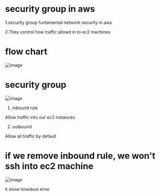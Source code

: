 # security group in aws

1.security group funtamental network security in aws

2.They control how traffic allowd in to ec2 machines

# flow chart

![image](https://user-images.githubusercontent.com/42309948/146674283-f8713080-93eb-452b-9223-504bcf7ab7c2.png)

# security group

![image](https://user-images.githubusercontent.com/42309948/146674398-0ce4db44-49dc-46e7-a839-8df0e8142375.png)

1. inbound rule

Allow traffic into our ec2 instances

2. outbound 

Allow all traffic by default


# if we remove inbound rule, we won't ssh into ec2 machine

![image](https://user-images.githubusercontent.com/42309948/146674634-d830b625-6b33-4521-a382-a0526da4a939.png)


it show timedout error



